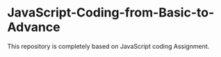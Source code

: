 # JavaScript-Coding-from-Basic-to-Advance
This repository is completely based on JavaScript coding Assignment.
